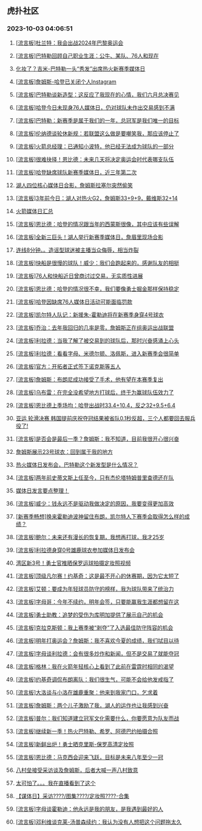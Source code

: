## 虎扑社区 
### 2023-10-03 04:06:51

1. [[流言板]杜兰特：我会出战2024年巴黎奥运会](https://bbs.hupu.com/62313077.html)

2. [[流言板]巴特勒回顾自己职业生涯：公牛、某队、76人和现在](https://bbs.hupu.com/62311376.html)

3. [化妆了？吉米-巴特勒一头“秀发”出席热火新赛季媒体日](https://bbs.hupu.com/62310255.html)

4. [[流言板]詹姆斯-哈登已关闭个人Instagram](https://bbs.hupu.com/62311649.html)

5. [[流言板]巴特勒谈新造型：这反应了我现在的心情，我们六月总决赛见](https://bbs.hupu.com/62310292.html)

6. [[流言板]哈登今日未现身76人媒体日，仍对球队未作出交易感到不满](https://bbs.hupu.com/62309916.html)

7. [[流言板]巴特勒：新赛季是属于我们的一年，总冠军是我们唯一的目标](https://bbs.hupu.com/62310378.html)

8. [[流言板]伦纳德谈轮休新规：若联盟这么做是要嘲笑我，那应该停止了](https://bbs.hupu.com/62312711.html)

9. [[流言板]火箭总经理：已通知小波特，他已经无法成为球队的一部分](https://bbs.hupu.com/62312135.html)

10. [[流言板]很难抉择！恩比德：未来几天将决定奥运会时代表哪支队伍](https://bbs.hupu.com/62311146.html)

11. [[流言板]哈登缺席球队新赛季媒体日，近三年第二次](https://bbs.hupu.com/62310022.html)

12. [湖人四位核心媒体日合影，詹姆斯拉塞尔突然偷笑](https://bbs.hupu.com/62312935.html)

13. [[流言板]3年前今日：湖人对热火G2，詹姆斯33+9+9，戴维斯32+14](https://bbs.hupu.com/62310168.html)

14. [火箭媒体日汇总](https://bbs.hupu.com/62312031.html)

15. [[流言板]恩比德：哈登的情况跟当年的西蒙斯很像，其中应该有些误解](https://bbs.hupu.com/62310774.html)

16. [[流言板]全新三巨头！湖人举行新赛季媒体日，詹眉里现场合影](https://bbs.hupu.com/62312862.html)

17. [连线8分钟。。造谣型球迷被主播当众侮辱，相当炸裂](https://bbs.hupu.com/62308523.html)

18. [[流言板]快船是很慢的球队！威少：我们会跑起来的，感谢队友的相挺](https://bbs.hupu.com/62312773.html)

19. [[流言板]76人和快船近日曾商讨过交易，无实质性进展](https://bbs.hupu.com/62310093.html)

20. [[流言板]恩比德：哈登的情况很不幸，我们要像勇士掘金那样保持稳定](https://bbs.hupu.com/62310637.html)

21. [[流言板]哈登因缺席76人媒体日活动可能面临罚款](https://bbs.hupu.com/62310115.html)

22. [[流言板]凯尔特人队记：新援朱-霍勒迪将在新赛季身穿4号球衣](https://bbs.hupu.com/62309016.html)

23. [[流言板]乔治：去年我回归的几率是零，詹姆斯正在组奥运出战联盟](https://bbs.hupu.com/62312906.html)

24. [[流言板]利拉德：当我了解了被交易到的球队后，那时兴奋感涌上心头](https://bbs.hupu.com/62312439.html)

25. [[流言板]利拉德：看看字母、米德尔顿、洛佩斯，进入新赛季会很简单](https://bbs.hupu.com/62312613.html)

26. [[流言板]官方：开拓者正式签下诺克斯等五人](https://bbs.hupu.com/62310955.html)

27. [[流言板]詹姆斯：布朗尼成功接受了手术，他有望在本赛季复出](https://bbs.hupu.com/62312998.html)

28. [[流言板]乌布雷：在完全没希望地方打球后，终于为赢球队伍效力了](https://bbs.hupu.com/62311814.html)

29. [[流言板]恩比德上季场均：哈登出战时33.4+10.4，反之32+9.5+6.4](https://bbs.hupu.com/62311472.html)

30. [亚运 轮滑决赛 韩国提前庆祝夺冠结果被省队0.1秒反超，三个人都要回去服兵役了!](https://bbs.hupu.com/62307614.html)

31. [[流言板]是否会是最后一季？詹姆斯：我不知道，目前我很开心很兴奋](https://bbs.hupu.com/62313043.html)

32. [詹姆斯展示23号球衣：回到属于我的地方](https://bbs.hupu.com/62313087.html)

33. [热火媒体日发布会，巴特勒这个新发型是什么情况？](https://bbs.hupu.com/62310560.html)

34. [[流言板]两年前史蒂文斯上任至今，只有杰伦塔特姆普里查德还在队](https://bbs.hupu.com/62308377.html)

35. [媒体日发言要点整理！](https://bbs.hupu.com/62312688.html)

36. [[流言板]威少：钱永远不是驱动我做决定的原因，我要变得更加高效](https://bbs.hupu.com/62312687.html)

37. [[新赛季畅想]换来霍勒迪波神留住布朗，凯尔特人下赛季会取得怎么样的成绩？](https://bbs.hupu.com/62306545.html)

38. [[流言板]鲍尔：未来还有漫长的恢复期，我想再打球，我才25岁](https://bbs.hupu.com/62312512.html)

39. [[流言板]利拉德身穿0号雄鹿球衣参加媒体日发布会](https://bbs.hupu.com/62312370.html)

40. [湾区新3号！勇士官推晒保罗运球拍摄定妆照视频](https://bbs.hupu.com/62312952.html)

41. [[流言板]顶级凡尔赛！约基奇：这是最不开心的休赛期，因为它太短了](https://bbs.hupu.com/62312766.html)

42. [[流言板]艾顿：要成为年轻球员防守的榜样，我为球队带来了统治力](https://bbs.hupu.com/62312735.html)

43. [[流言板]字母哥：今年不续约，明年会签，只要能赢我生涯都想留在这](https://bbs.hupu.com/62312904.html)

44. [[流言板]勇士助教：追梦的受伤为库明加提供了展示自己的机会](https://bbs.hupu.com/62312445.html)

45. [[流言板]克拉克斯顿：我上赛季被“剥夺”了入选最佳防守阵容的机会](https://bbs.hupu.com/62312509.html)

46. [[流言板]明年打奥运会？詹姆斯：我不喜欢今夏的成绩，我们拭目以待](https://bbs.hupu.com/62313194.html)

47. [[流言板]字母谈利拉德：会有很多炒作和新闻，但不是交易了就能夺冠](https://bbs.hupu.com/62312657.html)

48. [[流言板]格林：我在火箭年轻核心上看到了此前在雷霆时相同的渴望](https://bbs.hupu.com/62312869.html)

49. [[流言板]约基奇调侃布朗离队：我们很生气，可能不会给他发戒指了](https://bbs.hupu.com/62312698.html)

50. [[流言板]大洛谈与小洛在雄鹿重聚：他来到我家门口，乞求着](https://bbs.hupu.com/62312965.html)

51. [[流言板]詹姆斯：两个儿子激励了我，湖人的运作也让我感到兴奋](https://bbs.hupu.com/62313285.html)

52. [[流言板]普尔：我们知道建立冠军文化需要什么，你要愿意为队友而战](https://bbs.hupu.com/62312920.html)

53. [[流言板]继续新一季！热火巴特勒、希罗、阿德巴约拍摄合照](https://bbs.hupu.com/62313300.html)

54. [[流言板]新鲜出炉！勇士晒克里斯-保罗高清定妆照](https://bbs.hupu.com/62313206.html)

55. [[流言板]恩比德：马克西会迎来飞跃，目标是未来八年至少一冠](https://bbs.hupu.com/62310938.html)

56. [八村垒接受采访谈及詹姆斯，后者大喊一声八村致意](https://bbs.hupu.com/62313072.html)

57. [太可怕了。。。我在直播看到了这个](https://bbs.hupu.com/62312241.html)

58. [【谋体日】采访????/图集????️/定妆照????-合集](https://bbs.hupu.com/62312593.html)

59. [[流言板]字母谈霍勒迪：他永远是我的朋友，是我遇到最好的人](https://bbs.hupu.com/62312786.html)

60. [[流言板]邓利维谈克莱-汤普森续约：我认为没有人想把这个问题拖太久](https://bbs.hupu.com/62313029.html)

